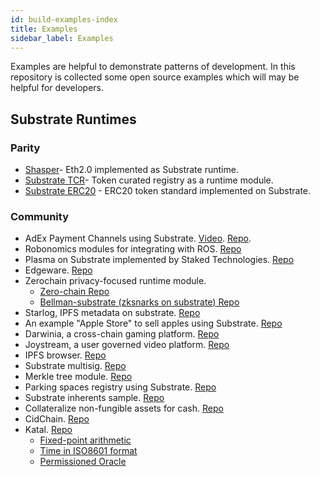 ```yaml
---
id: build-examples-index
title: Examples
sidebar_label: Examples
---
```


Examples are helpful to demonstrate patterns of development. In this repository is collected some open source examples which will may be helpful for developers.

## Substrate Runtimes

### Parity

- [Shasper](https://github.com/paritytech/shasper)- Eth2.0 implemented as Substrate runtime.
- [Substrate TCR](https://github.com/parity-samples/substrate-tcr)- Token curated registry as a runtime module.
- [Substrate ERC20](https://github.com/parity-samples/substrate-erc20) - ERC20 token standard implemented on Substrate.

### Community

- AdEx Payment Channels using Substrate. [Video](https://www.youtube.com/watch?v=1CeI6Oa1BnU). [Repo](https://github.com/AdExNetwork/adex-protocol-substrate).
- Robonomics modules for integrating with ROS. [Repo](https://github.com/airalab/substrate-node-robonomics)
- Plasma on Substrate implemented by Staked Technologies. [Repo](https://github.com/stakedtechnologies/Plasm)
- Edgeware. [Repo](https://github.com/hicommonwealth/edgeware-node)
- Zerochain privacy-focused runtime module. 
    - [Zero-chain Repo](https://github.com/LayerXcom/zero-chain)
    - [Bellman-substrate (zksnarks on substrate) Repo](https://github.com/LayerXcom/bellman-substrate)
- Starlog, IPFS metadata on substrate. [Repo](https://github.com/PACTCare/Starlog)
- An example "Apple Store" to sell apples using Substrate. [Repo](https://github.com/osuketh/apple-store-substrate)
- Darwinia, a cross-chain gaming platform. [Repo](https://github.com/darwinia-network/darwinia)
- Joystream, a user governed video platform. [Repo](https://github.com/Joystream/substrate-node-joystream)
- IPFS browser. [Repo](https://github.com/Polygos/substrate-node-ipfsbrowser)
- Substrate multisig. [Repo](https://github.com/mixbytes/substrate-module-multisig)
- Merkle tree module. [Repo](https://github.com/filiplazovic/substrate-merkle-tree)
- Parking spaces registry using Substrate. [Repo](https://github.com/yjkimjunior/ParkingSpaceSubstrate)
- Substrate inherents sample. [Repo](https://github.com/gautamdhameja/substrate-inherents-sample)
- Collateralize non-fungible assets for cash. [Repo](https://github.com/nczhu/collateral)
- CidChain. [Repo](https://github.com/Polygos/substrate-node-cidchain)
- Katal. [Repo](https://github.com/Trinkler/katal-chain) 
    - [Fixed-point arithmetic](https://github.com/Trinkler/katal-chain/tree/master/modules/reals)
    - [Time in ISO8601 format](https://github.com/Trinkler/katal-chain/tree/master/modules/time)
    - [Permissioned Oracle](https://github.com/Trinkler/katal-chain/tree/master/modules/oracle)
